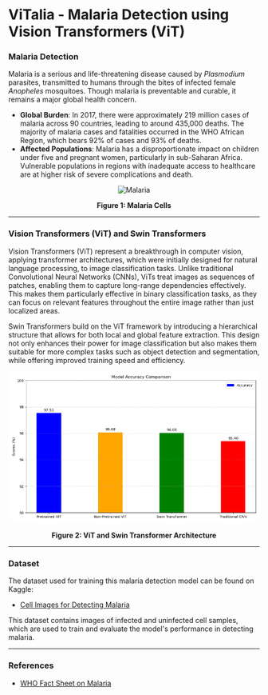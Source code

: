 # ViTalia - Malaria Detection using Vision Transformers (ViT)

### Malaria Detection

Malaria is a serious and life-threatening disease caused by *Plasmodium* parasites, transmitted to humans through the bites of infected female *Anopheles* mosquitoes. Though malaria is preventable and curable, it remains a major global health concern.

- **Global Burden**: In 2017, there were approximately 219 million cases of malaria across 90 countries, leading to around 435,000 deaths. The majority of malaria cases and fatalities occurred in the WHO African Region, which bears 92% of cases and 93% of deaths.
- **Affected Populations**: Malaria has a disproportionate impact on children under five and pregnant women, particularly in sub-Saharan Africa. Vulnerable populations in regions with inadequate access to healthcare are at higher risk of severe complications and death.

<div align="center">
    <img src="![image](https://github.com/user-attachments/assets/51ebacd1-acb9-4832-94ae-62dd99369560)" alt="Malaria" />
    <p><strong>Figure 1: Malaria Cells</strong></p>
</div>

--------------------------------------------------------------------------------------

### Vision Transformers (ViT) and Swin Transformers

Vision Transformers (ViT) represent a breakthrough in computer vision, applying transformer architectures, which were initially designed for natural language processing, to image classification tasks. Unlike traditional Convolutional Neural Networks (CNNs), ViTs treat images as sequences of patches, enabling them to capture long-range dependencies effectively. This makes them particularly effective in binary classification tasks, as they can focus on relevant features throughout the entire image rather than just localized areas.

Swin Transformers build on the ViT framework by introducing a hierarchical structure that allows for both local and global feature extraction. This design not only enhances their power for image classification but also makes them suitable for more complex tasks such as object detection and segmentation, while offering improved training speed and efficiency.

<div align="center">
    <img src="Figure_1.png" alt="Figure 1" />
    <p><strong>Figure 2: ViT and Swin Transformer Architecture</strong></p>
</div>

--------------------------------------------------------------------------------------

### Dataset

The dataset used for training this malaria detection model can be found on Kaggle:
- [Cell Images for Detecting Malaria](https://www.kaggle.com/datasets/iarunava/cell-images-for-detecting-malaria)

This dataset contains images of infected and uninfected cell samples, which are used to train and evaluate the model's performance in detecting malaria.

----------------------------------------------------------------------------------

### References

- [WHO Fact Sheet on Malaria](https://www.who.int/news-room/fact-sheets/detail/malaria)

